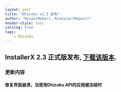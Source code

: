 ```yaml
---
layout: post
title: "Dhizuku v2.3 发布"
author: "Rosan(Maker), RinCynar(Repost)"
header-style: text
catalog: true
tags:
    - Dhizuku
---
```


## InstallerX 2.3 正式版发布, [下载该版本](/file/Dhizuku-v2.3.apk).

### 更新内容

#### 修复界面崩溃，当使用Dhizuku API的应用被冻结时